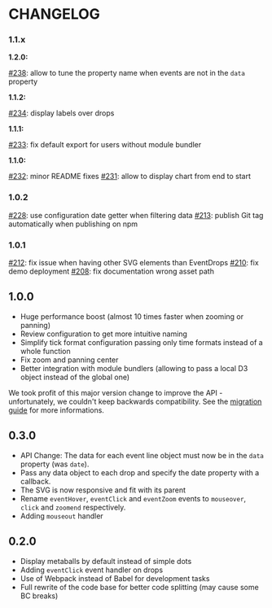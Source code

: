# CHANGELOG

### 1.1.x

**1.2.0:**

[#238](https://github.com/marmelab/EventDrops/pull/238): allow to tune the property name when events are not in the `data` property

**1.1.2:**

[#234](https://github.com/marmelab/EventDrops/pull/234): display labels over drops

**1.1.1:**

[#233](https://github.com/marmelab/EventDrops/pull/233): fix default export for users without module bundler

**1.1.0:**

[#232](https://github.com/marmelab/EventDrops/pull/232): minor README fixes
[#231](https://github.com/marmelab/EventDrops/pull/231): allow to display chart from end to start

### 1.0.2

[#228](https://github.com/marmelab/EventDrops/pull/228): use configuration date getter when filtering data
[#213](https://github.com/marmelab/EventDrops/pull/212): publish Git tag automatically when publishing on npm

### 1.0.1

[#212](https://github.com/marmelab/EventDrops/pull/212): fix issue when having other SVG elements than EventDrops
[#210](https://github.com/marmelab/EventDrops/pull/210): fix demo deployment
[#208](https://github.com/marmelab/EventDrops/pull/208): fix documentation wrong asset path

## 1.0.0

* Huge performance boost (almost 10 times faster when zooming or panning)
* Review configuration to get more intuitive naming
* Simplify tick format configuration passing only time formats instead of a whole function
* Fix zoom and panning center
* Better integration with module bundlers (allowing to pass a local D3 object instead of the global one)

We took profit of this major version change to improve the API - unfortunately, we couldn't keep backwards compatibility. See the [migration guide](./MIGRATION-4.0.md) for more informations.

## 0.3.0

* API Change: The data for each event line object must now be in the `data` property (was `date`).
* Pass any data object to each drop and specify the date property with a callback.
* The SVG is now responsive and fit with its parent
* Rename `eventHover`, `eventClick` and `eventZoom` events to `mouseover`, `click` and `zoomend` respectively.
* Adding `mouseout` handler

## 0.2.0

* Display metaballs by default instead of simple dots
* Adding `eventClick` event handler on drops
* Use of Webpack instead of Babel for development tasks
* Full rewrite of the code base for better code splitting (may cause some BC breaks)
